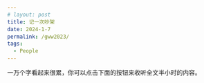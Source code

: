 ```yaml
---
# layout: post
title: 记一次吵架
date: 2024-1-7
permalink: /gww2023/
tags:
  - People
---
```


一万个字看起来很累，你可以点击下面的按钮来收听全文半小时的内容。

<head>
    <title>Play Button Example</title>
    <style>
        #playButton {
            background-color: #007BFF; /* Blue background */
            border: none; /* No borders */
            color: white; /* White text */
            padding: 10px 15px; /* Some padding */
            text-align: center; /* Centered text */
            text-decoration: none; /* No underline */
            display: inline-block; /* Inline block element */
            font-size: 16px; /* Some font size */
            margin: 4px 2px; /* Some margin */
            cursor: pointer; /* Pointer/hand icon */
            border-radius: 10px; /* Slightly rounded corners */
        }

        #playButton:before {
            content: "▶"; /* Unicode play symbol */
            font-size: 20px; /* Larger icon size */
        }
    </style>
</head>
<body>
    <audio id="myAudio">
        <source src="/files/audio/gww2023.mp3" type="audio/mpeg">
        Your browser does not support the audio element.
    </audio>
    <button id="playButton" onclick="playAudio()">点击播放全文语音(30分钟)</button>
    <script>
        function playAudio() {
            var audio = document.getElementById("myAudio");
            audio.play();
        }
    </script>
</body>


我决定把这些不开心的事情说出来，让大家开心开心。

大姨子甘薇薇对我说：“你既不爱中国共产党，又不爱中国人民，也不爱中国文化，你回中国干什么？你要这样，下次回来不要和我联系!”

我把当时的聊天记录和相关的朋友圈也放在了文章的最后，写这些不开心的经历还是有个好的目的：**希望这个世界多一些爱的善意，而不只是爱的名义。**



# 第一章：准备回国

2023年初，美国和中国之间的航班恢复了一些。我和我太太都很开心， 打算暑假回国一趟。我们都有好几年没有回中国探亲了。我上次回国是在四年前，我太太甘萍萍上次回国是在六年以前。3月中旬我们就把回国的票定了。我们特意把回国时间选在了七月中旬到八月中旬，因为这个月正好包含我太太和她姐姐甘薇薇两个人生日。我太太阴历生日是6月20 （2023的生日在8月6日），甘薇薇是6月29 （2023年的生日在8月15日）。我们期盼着能够在老家和家人们一起庆祝生日，并且还可以庆祝两次。

我一直有心想做近视的屈光手术。和一些已经做过这种手术的朋友聊天，发现大部分人都觉得手术效果不错，所以我也决定趁这次回国把这个手术做了。回国前，我通过我本科的室友联系上了武汉爱尔眼科医院的人，了解到爱尔眼科医院不仅设备先进，而且他们的收费也只是美国手术费用的一半。手术的过程也比较简单，一般就一天检查消炎、第二天双眼手术、第三天复查出院。

我们大家庭一直有个叫“中美一家人”的微信群，里面有我岳父岳母，我妈，甘薇薇和丈夫李旰，还有甘萍萍和我一共7个人。记得2020年初疫情期间，群里关于戴不戴口罩的事情，甘薇薇和李旰说美国不会抄中国的作业等等，我当时并不认同这个观点，有冲动想在群里发言，但是想到这类发言可能会引起不必要的争吵，就退而求其次选择眼不见心为静，退出了这个微信群。之后， 当我再和甘薇薇发微信的时候，很意外发现她已经把我拉黑，我也就直接把她的微信给删除了。这次回老家，因为涉及到行程的协调，所以我又重新加入了这个微信群。但我也没有单独加甘薇薇成好友，只限在群里交流行程安排。回国之前，甘萍萍有点担心，这几年甘薇薇和岳父一直争吵，这次三家人（我们小家，甘薇薇一家，岳父岳母）聚到一起，可能又会发生冲突。我们有心理准备，甘薇薇可能会继续和岳父斗，可能和岳母斗，也可能和甘萍萍斗。

7月16日，我们从洛杉矶飞到香港转机去武汉。我跟太太商量好，我手术期间她和家人们一起照顾小孩。等我手术做完了，我来和家人们一起照顾小孩，然后她去做一些美容项目、去拍艺术照，或者和闺蜜聚会。

7月17日到了武汉，我岳父岳母，还有大姨子他们一家给我们接风。在一家湖北菜馆吃了午饭，我就和岳父一起去往爱尔眼科医院。当天下午检查的时候，医生发现我眼底视网膜上有一些小的洞洞，所以医生建议先用激光把那个洞的周围给订牢，之后10天再做近视手术。于是，第二天7月18日我就先做了这个把视网膜固定的手术，然后我们一行人就回了荆州市公安县的老家。在老家见了一些亲戚朋友，大家一起吃饭，一起聊天，都很开心。

因为屈光手术需要三天，所以我岳父打算陪我去武汉一起做手术。期间甘萍萍、岳母、还有我妈妈在老家一起照顾两个小孩。7月29日的手术特别顺利。岳父陪着我忙前跑后，不几天他就跟那医院的护士混熟了。他跟一位护士提到说自己的视力有些下降，那位护士就建议他挂号做一下检查。不检查不要紧，一检查发现他眼球上面有胬（nǔ）肉，挡住了瞳孔使视力下降，需要做手术切除。因为岳父的胬肉手术需要两天时间，而我术后一周要去武汉复查、所以岳父和我就决定先回老家待两天，然后一起再来武汉，他做胬肉手术、我复查。

岳父做胬肉手术之前需要做血液检查。抽血化验发现他的血糖偏高。医生要求必须把血糖降下来之后才能做手术。于是我又陪着他去临近的一个医院去做血糖检查。还好他血糖也不算特别高，吃了两天的药就降下来了。这期间，我在“中美一家人”这个微信群里一直在更新着岳父的手术进展，比如需要降血糖然后再做手术等等。甘薇薇不知是怎么了，开始在微信群里要求她爸爸选边站队：以后的养老问题是要妹妹（指甘萍萍）负责还是她（甘薇薇）负责。为什么胬肉问题选择西医这边去做手术，而不好奇中医会怎么治？我岳父打字不快、而且不知道如何用文字去回应她这些突如其来的问题，所以就打电话过去跟她聊天。岳父跟她解释说胬肉就是多长了一块肉，只能通过手术切除。中医应该没法调理这块多余的肉。然后甘薇薇就说：你看谁谁谁，用中医调理好了什么疑难杂症。西医治不好的问题也都可以通过中医调理好，为什么不考虑一下中医？我岳父也没法跟她反驳，只是觉得按已知的信息，中医应该不太好解决这个问题。然后岳父就说：“不管做不做手术，我现在也血糖偏高，还是需要通过吃药来把血糖先降下去。难道中医通过把脉就能知道我血糖是9.5吗？”甘薇薇说：“是啊，中医一把脉就能发现这些问题。”我在一旁目瞪口呆，因为我还是第一次听说中医把脉能测血糖。

岳父挂掉电话有些苦恼。所有的医生都跟他说胬肉切除是一个很简单的手术，做完之后也不太可能复发。况且，不论做不做手术，血糖也都要先降下来，这样才能避免糖尿病以及一些并发症。岳父开始自言自语，想着如何回复甘薇薇在微信群里发的那些咄咄逼人的问题。我劝他别回这些消息，因为这种要求人站队的问题怎么回都有错。我说：“您自己的身体得您自己说了算。做手术还是不做手术，是吃西药降血糖还是按照甘薇薇说的去看中医也都该是您自己说了算。养老问题也是您自己做决定。”岳父考虑了许久，还是决定先吃西药降血糖，然后做这个胬肉手术。

# 第二章：正面冲突

8月6日是甘萍萍的生日，亲友们在老家公安县为她筹备了一个大的生日聚会。甘薇薇一家住在武汉，岳父岳母还有我妈都住在湖北省荆州市公安县的老家，武汉到公安县有三个半小时车程。

8月4日，岳父和我在武汉做完了各自眼睛的手术与复查。 岳父联系甘薇薇一同去老家准备参加6号的生日聚会。因为甘薇薇的小儿子还需要训练击剑，所以甘薇薇丈夫李旰陪着在武汉训练。她则带着大儿子熙熙先回公安参加聚会。4号下午4点多，甘薇薇开着她的奔驰车、载着我们三个人（我，岳父，熙熙）从武汉出发回公安县。岳父坐在副驾的位置，我坐在甘薇薇后面，14岁的熙熙坐我右手边。

刚上车不久，甘薇薇就问我：“聂成，你以后打算回国的吗？”我回答说目前没有这个打算。她接着问我：“美国有什么好的？为什么不来中国工作？”我当时心里有些诧异，没想到她要聊这么严肃的话题。我就回答说：“我不想聊这个话题，因为要涉及到政治。然而政治、中医、宗教是三个我不想讨论的话题。”她说：“没关系，这还有三个多小时才开到老家呢。你跟我们说一说嘛。”我还是坚持说我不想聊这个话题。然后就开始专心吃我买的几个茶叶蛋去了。没想到的是，过了一会儿她又提起这个话题。问我：“聂成，你跟我们说一说嘛，美国到底有什么好的？为什么你不来中国工作？我保证不打岔，也不评论。”这时，我岳父和熙熙都安静下来，打算听我回答。

我见她反复地问、并且问得很有诚意，而且车上的都是家里人，所以我放松了警惕。我说：“你要是实在想听的话，那我就说说吧。我先从美国的问题说起，有两大问题，我没有什么好的解决办法，一个是毒品，还有一个是枪支问题。除了这两个问题之外，我觉得美国大部分都比中国要好。” 她依旧不依不饶地问我：“到底哪里好了？”我就说：“新闻机构有报道新闻的自由，不会受到审查。两个最大的党派竞争上岗，政府的官员也会受到监督、不会有太多腐败。然后美国的食品药品比中国的要安全一些…”

我还想继续讲下去，但是她很快地打断了我说：“聂成，你既不爱中国共产党，又不爱中国人民，也不爱中国文化，你回中国干什么？你要这样，下次回来不要和我联系！”我当时一听就懵了。我想这是我太太的亲姐啊，并且从2019年我上次回国到现在也4年没与她见面了。这种劈头盖脸的批评我有点扛不住。我说：“我很爱中国文化呀。我在美国都经常会看唐诗宋词、读鲁迅全集。而且我也爱中国人民啊。不然我为什么要回国呢？虽然中国共产党的做法我并不是100%的同意，但并不代表我反对中国共产党啊。”

她说：“要说食品安全、空气污染的问题，你这是挑刺。按你这么挑刺的说法，所有国家都有问题。美国那么落后，女人被强奸了之后都不能堕胎。这是对人民的保护吗？”我觉得她说的有道理，所以我就回复她：“你说的这个关于堕胎的法律在美国也非常有争议，并不是所有人都同意现在的法律，很多人觉得这是一种倒退而不是进步。”她接着说：“你说中国的新闻受审查，政府只给人们看政府想公开的信息。你不觉得美国也有这种问题吗？美国也只给你展现了想要你看到的信息。你这种亲美的观念只是因为你幕强。”

我说：“这也谈不上是慕强吧。就因为美国参与并结束了第二次世界大战，除日本之外的很多亚洲国家都应该感激美国。”这时，她很激动地说：“美国也不是为了中国人去打的日本，美国人也只是为了他们自己的利益。”

她接着问岳父说：“你是不是很后悔养了这些白眼狼？你给他们钱去美国，然后他们就不回来了。”岳父回答说：“他们有他们自己的选择，我们都表示尊重。”然后她又跟我说：“不是作为共产党员的爸爸给你们钱，你们在美国也买不了这些个房子。你自己的妈妈也是在共产党员的单位工作。你不回国的话，你妈妈要是哪一天得了老年痴呆症，谁去照顾她？”

岳父一直想打圆场，：“我们不能干涉他们的选择。”她儿子熙熙也觉得车上的气氛不对劲，一个劲地说：“中美两国不太一样。”可是，甘薇薇完全没有把他们说的尊重与边界听进去，继续讲述着中国可以说不、中国现在特别强大一类的论据。并且，她还以这些意识形态的论据来给我扣上汉奸、走狗、白眼狼的帽子。我感觉非常糟糕，有一种被冤枉之后想要反击的感觉。但是考虑到她正在开车，我决定闭嘴。可是，即便我不说话了，她也并没有要停的意思。

甘薇薇说因为甘萍萍和我在美国生活，导致她老公李旰提干申请都面临阻碍。李旰填写申请表时，需要填写国外是否有亲属。遇到这一项李旰都不知道怎么填。甘薇薇还说：“聂成，你如果来中国工作的话，可以靠李旰哥哥来华中科技大学谋个教职。而且李旰哥哥是共产党的一员，会有很多关系可以帮你拿到科研基金，让你在武汉的高校混得很好。” 

甘薇薇继续讲述给她一家四口看病的那位老中医有多神，治好了各种疑难杂症。我知道中医话题也是个大坑，所以我也继续保持沉默。我也渐渐意识到甘薇薇并不想和我沟通交流，而是给我弄了个专场的批斗大会， 借此来输出她的观点。 意识到了这点之后，我拿出手机，开始跟我的其他亲人朋友们联系，告诉他们我接下来的行程安排，和大家约好相聚的时间地点。我这么做是有意转移自己的注意力， 让自己感觉好一些。我发现，手机上联系到的这些亲朋好友们都很高兴得知我回中国了，很愿意大家一起聚一聚，期盼着相聚的时刻能早一些到来。手机那些亲朋好友的热情让我感到了安慰。讽刺的是，现实中，我人在甘薇薇的车里，没有办法逃离这场批斗会。待我和亲友联系完回过神来， 甘薇薇还在批斗我。她讲话的语气就是语文课本里面讲的那种“对待敌人要像严冬一样残酷无情。”她说的话让我感觉我选择在美国工作很自私，不回中国工作就等同于是汉奸、卖国贼，根本不配来中国。

因为我一直保持沉默，她一个人说了半个多小时后也觉得没意思了。不知不觉车已经开到了老家公安县，大概还差个十分钟就能到岳母家里一起吃晚饭。车经过一家足疗店的时候，我跟甘薇薇说：“薇薇姐姐，要不你把我放下来去按摩，我就不去跟你们一块吃饭了，我刚才吃鸡蛋已经吃饱了。“然后她停车把我放下，她放我下车的时候说：“妹夫~，今天实在不好意思啊~话说多了，希望你不要介意。这些话我死之前总是要说一遍的。”我只是简单地回了一句“没关系”，就下车走了。看着她的黑色奔驰缓缓离开，我深深地吸了一口气。我哪里是吃饱了，是气饱了！虽然当时我老婆孩子，还有我妈都在岳母家等着我们一块儿吃晚饭，但是我觉得我必须得找个地方静一静。我就去了我常去的那家足疗店放松一会。

一个小时的足疗很快就结束了，按完之后我回去岳父家跟大家会合。我走进家门的时候看到甘薇薇和甘萍萍在客厅的桌边聊天。我太太见我进来，走近很关切地问我：“到底发生了什么？薇薇姐姐一到家就跟我和你妈道歉。”我只是打了个照面就直接走到卧房了。我感觉很窝火，就拿出手机退出了“中美一家人”这个微信群。接着，我走出卧房，到客厅去跟甘薇薇和甘萍萍说：“我已经退出家庭群了。”她们俩面面相觑，然后甘薇薇说：“怎么又退群了？”我回答说：“我这个人很懦弱。遇到疯狗了只能躲。”甘薇薇一听我骂她是疯狗，脸色一下就变了，气得拿起车钥匙就要出门。我当时也特别生气，跟太太甘萍萍说：“我今晚就不在这里睡了，我去我妈妈家睡一个晚上。”岳父家离我妈妈家大概走路就十分钟的距离。

第二天早上（8月5日）我冷静了些，我跟老婆打电话，她还是很好奇发生了些什么事情。她说昨天姐姐跟她道歉，她就问姐姐为什么要道歉。她说姐姐也没有告诉她具体的事情，薇薇姐姐只是跟她说“你把聂成护得像儿子，跟你说了怕你批评我。”我就在电话里大概地讲述了一下薇薇姐姐在车上说的那些话，我太太听到姐姐居然说了这么重的一些话，很诧异。老婆告诉我，甘薇薇昨晚去宾馆住了一晚，一大早就回来了。他们三人（甘薇薇，甘萍萍，岳父）已经就养老问题达成一致了：甘薇薇管妈妈，甘萍萍管爸爸。我说能商量清楚也好，免得大家在微信上说不清楚。挂掉电话，我感觉甘薇薇昨天对我的指责还没完事呢，于是我决定去岳父家说个清楚。

我到岳父家的时候，甘薇薇恰好不在。岳父因为刚做完眼睛手术，还不太舒服，躺在床上休息。甘萍萍站在床边陪他聊天。我到了后，也盘腿坐在岳父床边，跟他复盘昨天到底发生了什么。我们仨正聊着的时候，甘薇薇就回来了。甘薇薇走到房间门口看到了我， 她对着我说：“聂成，你还在生气啊？”我的火噌的一下就上来了，我说：“我当然生气了。今天我来就是要跟你说说为什么说你是疯狗。‘疯’是因为你不讲道理；‘狗’是因为你见人就咬。你在这个家里面拿捏你爸、你妈、你妹拿捏惯了是吧？他们都惯着你，我可不会惯着你！”

她反击说：“你被娇惯得更厉害吧？你自己要去做近视手术，就把孩子丢给甘萍萍。”我说：“我们俩夫妻协调着照顾小孩，关你什么事呢？我老婆去做美容、拍照片、会闺蜜的时候，也是把孩子交给我看管啊。你说我不配回中国，我可是有中国护照的人，我回不回中国还得由你限制吗？”她反问我道：“你有这些意见为什么昨天在车上不讲呢？”我坐着继续说：“那是因为你在开车啊。”老婆甘萍萍站在一旁表情挺紧张，但是并没有吭声，岳父也在床上没有发言。

甘薇薇有些激动地走近我，竖起右手的食指说：“聂成，昨天的话我只说了一遍，我死之前总会把这些话说出来的！”我说：“你讲一遍对我伤害也挺大！”她继续举着手指重复地说她只讲了一遍，死之前要说一遍。我想她重复“只讲了一遍”是想说我小心眼，讲了一遍我就生气。可笑的是她还自称是一名很受欢迎的心理咨询师，合格的咨询师难道不知道语言是有力量的，会给人带来温暖也能给人造成伤害吗？

之后的一些话因为记忆模糊有点记不清了，忘了她为什么会说“我无法改变你是迈克和乔丹的爸爸这个事实。”除了不怀好意与挑拨离间，我想不出甘薇薇为什么要用“丢”这个字来描述我和甘萍萍轮流带小孩这件事，也想不出甘薇薇笑话她妹妹说“你把聂成护得像儿子。”我不知道她是不是有一种幻觉：好像是我胁迫着甘萍萍必须要跟我生活在美国，而不是我太太自己的选择。所以甘薇薇觉得把我弄伤心了、说服了，她妹妹就会毅然决然地离开我，然后回到中国？

整个正面冲突的对话也就十来分钟，最后甘薇薇问我：“那我们这还有几天怎么相处呢？明天还有妹妹的生日聚会。”我说：“那我们就把彼此当空气啊。”

当天下午，甘薇薇带着他儿子熙熙起身回了武汉，没有参加甘萍萍的生日聚会。

8月6日甘萍萍生日聚会那天，几乎所有她父母两边的亲戚都来了。上次大家和甘萍萍见面还是6年前，大家都很想念我们一家，相聚的一整天，大家都有说有笑。吃完晚饭，有个亲戚把我拉到一边，神神秘秘地问我：“到底发生了什么？怎么甘薇薇没有来参加聚会？而且在她朋友圈发了些奇奇怪怪的东西？”我回答说：“甘薇薇和我之间有些争吵。”然后这个亲戚拿出他手机给我看甘薇薇当天发在朋友圈里面的两个帖子。这两个帖子的截图我也放在了后面。因为甘薇薇跟我2020年就已经不是微信好友，我看不到她的朋友圈，这两张截图是别人发给我的。

朋友圈里甘薇薇指责我说“中医是巫术”。但是我在微信群和她车上没有就中医讲过一句话。我也没有支持台湾独立，虽然我确实讲到过为什么存在所谓的台湾问题，讲到苏联支持中国共产党、美国支持国民党，然后内战中国民党输了，去了台湾，造成了现在的局面。我也只骂了她一个人是疯狗，并没有说她全家是狗家族。这不又是挑拨吗？甘薇薇打着心疼她父母的名义，对甘萍萍和我的生活进行道德绑架。甘薇薇说的我“离家出走”，实情就是我去我妈妈家里睡了一个晚上。甘薇薇说心疼她妹妹辛苦，但我不明白伤害妹夫对辛苦的妹妹有何帮助。甘薇薇说心疼爸妈，但她爸妈一旦跟她意见不一致就会受到不同程度的批斗。

甘薇薇这种打着爱的名义、道德绑架他人的伎俩已经对她妈、她爸、她妹三个人都用过了。从2010年年底甘萍萍和我结婚到现在的13年里，我远距离地观察了甘薇薇与各个家人大大小小的斗争过程。甘薇薇怪她妈妈过度参与甘薇薇的第一段婚姻，导致那段婚姻不幸福。甘薇薇怪她爸爸没有处理好夫妻关系、导致她自己对所有的男人都不信任，所以找不到好的男朋友、好的老公。甘薇薇也怪过她父母在她幼年的时候没有照顾她，而是把她丢给外公外婆去照顾。甘薇薇还怪过她父母没有像别人家的父母一样，给子女指明职业发展方向。 她说她父母只给了她一些臭钱。甘薇薇也怪她妹妹。理由是甘薇薇批斗她爸爸的时候，甘萍萍竟然没有跟她统一战线去批斗爸爸。 因为这个原因，疫情期间她在微信上拉黑了甘萍萍。甘薇薇很擅长拿捏家人，一哭二闹三上吊、拉黑绝交都是她常规炒作。正因如此，家里人都只能顺着她。

由于8月16日我们返美的飞机得从武汉起飞，我们提前两天就到了武汉。8月15日正好是甘薇薇的生日，甘萍萍说想带着麦克和乔丹去给她姐姐庆祝生日。我虽然和她姐姐闹了不愉快，但那是老婆的亲姐，我当然支持这个安排。只是，我说我就不去参加了，老婆也表示理解。15日下午，甘萍萍带着鲜花和蛋糕，领着两娃去了她姐姐家。甘薇薇不在家，姐夫李旰和他们两个小孩在家。姐夫李旰和甘萍萍聊了一会。四个小孩玩了一下午，直到甘萍萍离开，甘薇薇也没出现。

8月16日，我岳父、岳母、四阿姨（岳父的四妹）、我妈妈送我们一家四口从武汉天河机场起飞，完成了一个月的中国之行。



# 第三章：冲突之后

因为甘薇薇要求岳父把养老的安排（即以后交由甘萍萍负责岳父养老事宜）写进遗嘱且必须要公证，所以岳父在九月份更新了遗嘱，把养老的安排写了进去。

家人和朋友们听到这个故事一般有如下几种反应：
1.	“这是你老婆的亲姐？”是亲姐。但她也做了很多不像是亲姐的事情。甘薇薇和甘萍萍生日相差9天（姐姐大3岁），她们小时候都是差不多时间庆祝生日。有一年（具体的年份记不清了，估计是2015年左右）在达拉斯，甘薇薇给甘萍萍发过来一句语音消息说：“妹妹你快过生日了吧，祝你生日快乐！”甘萍萍听到这个消息的时候，我恰好在旁边，并且我也听出了是甘薇薇的声音。唯一的问题是当时是一月份左右，我当时也是瞪大了眼睛问甘萍萍：“这是亲姐？”
2.	“她是不是嫉妒你们？”说到嫉妒也不是没有可能。从她在群里面的咄咄逼人地要她父亲站队：是要中医还是要西医，是要她还是妹妹负责养老。我觉得岳父是一个理性的人：他从来没有反对过中医也没反对过西医。他觉得中医能够把病看好就看中医；西医能把病看好就看西医。
3.	“她是不是想争更多的财产？”应该不是。岳父已经把遗嘱写的很清楚，岳母、甘薇薇、甘萍萍每人三分之一。
4.	“她希望你们回国有亲戚在身边。”这么有敌意的对话能理解出这么深的善意，估计只有亲妈才能悟出来。时至今日，也确实只有亲妈（我岳母）持这种观点。
5.	“她受过高等教育吗？”受过，湖北美术学院的本科和硕士，曾经也是那里的讲师。

岳母跟我说：“甘薇薇这么说不对，你还是原谅她。”我当时心里觉得特别诧异，岳母居然不批评她女儿、让她女儿来给我诚心道歉，而是让我这个被伤害的人去原谅她女儿。诧异之余，我也算是明白了甘薇薇为什么会如此飞扬跋扈，四十出头了都还有人惯着她。因为见识过甘薇薇批斗她爸妈还有甘萍萍的那股狠劲，所以我也不算太意外她对我这个姻亲关系讲话完全没有分寸。想起2005年的时候，我碰巧和甘萍萍外婆乘坐同一趟大巴车从武汉回老家公安县。那时家人们都知道我俩已经确立了恋爱关系。一路上我跟外婆并排而坐聊了很久。她外婆在甘萍萍和甘薇薇小的时候都照顾过她们，对她俩都了解。甘萍萍的外婆跟我说：“她们两姊妹中，甘萍萍更有良心些。”用普通话来讲就是甘萍萍更有同理心一些。现在想来，她老人家看得还挺准。

我很感谢我岳父、岳母、还有我太太。首先，在我跟甘薇薇吵架的时候，他们三人很理智地没有参与到其中。其次，对于岳母想劝我们和解，我也是能理解的，毕竟她相信一家人没有隔夜仇。

甘薇薇这种团结一批人打倒另一个人的做法，对我来说也并不陌生。不仅历史书上的政治斗争是这么进行的，我爷爷也是这么处理他和子女的关系的。从我记事起，我爷爷总是会在他的四个子女中树立一个反面典型，然后让其他三个子女批评他（她）。四个子女轮流坐庄，我伯伯（爸爸的哥哥）、我姑妈（爸爸的姐姐）、我爸、我姑姑（爸爸的妹妹）都在这个“阶级敌人”的位置上坐了不等的年份。按时间长短算来排序的话是我爸>伯伯>姑姑>姑妈。我非常不赞同爷爷这样联合其他子女来打击另一个子女的做法。但是我爷爷毕竟长我两辈，而且在我父亲去世之后，爷爷也在经济上资助了我完成学业。所以，当我爷爷跟我观点不一致要跟我上政治课时，我能忍着。现在，但是，同辈的甘薇薇要骂我是白眼狼，跟我上政治课的话，我才不会买账。

事后还得知甘薇薇说我是博士、教授，还这么没风度跟她吵架。看来甘薇薇字典里的“有风度”和我字典里的“傻缺”是一个意思，就是被咬了也不能还击，还得假装什么事情都没发生过。我想，这样的“风度”还是留给她自己好了。

甘薇薇这么斗我，我也不怕她，毕竟我不再像小孩子一般胆小怕事，也没有偶像包袱觉得“家丑不可外扬”。这些年看的书给了我很多智慧和勇气，对于这些负面人物的无端指责可以勇敢地说“不”。特别要感谢Tara Westover写的Educated这本书，中文版叫《你当像鸟飞往你的山》。这本书给了我和某些亲人断绝关系的勇气。我爷爷也曾经是这样一位在家庭内部拉帮结派批斗他人的人。爷爷的四个子女，会被他轮流树立为反面典型，然后，他联合其他三个子女批评这个典型。年年岁岁，家里鸡飞狗跳，永无宁日。记得在我读高二的时候，有一次爷爷给了我妈妈几张百元假钞，我因为不满跟他去讨说法。他当时很严厉地说我不知好歹、然后凶神恶煞地要我滚出他家。我站在他门口不知所措，他家的狗（名叫来宝）还在一直冲着我摇尾巴、想要我跟它一起玩。爷爷去世后，大家庭的关系融洽多了。这次回国和聂家人相聚时谈起这件由假钞引起的伤心事，我觉得爷爷对我太凶残，家人们都只是笑笑，然后开始讲述他们自己被以各种方式批斗的过程。听完后我的感觉是：我被爷爷赶出家门算是很轻的惩罚了。

不管你我生活在中国还是美国，不管在政治、中医、宗教的维度你我属于哪个阵营，我们都只是普通人。并不只是你或者我认同的方式就一定是对的。彼此的尊重与善意是最重要的。我暂不打算跟甘薇薇有任何接触。我觉得回国后有太多懂得尊重的亲人朋友要见面。在这一点上，我与甘薇薇倒是有共识，跟话不投机的人少花时间。

希望这个世界多一些爱的善意，而不只是爱的名义。


# "中美一家人"微信群里的聊天记录

![聊天记录](/files/pics/gww2023_chat.JPG "聊天记录")

# 甘薇薇发的朋友圈之一

![第一条朋友圈](/files/pics/gww2023_post1.JPG "第一条朋友圈")

# 甘薇薇发的朋友圈之二

![第二条朋友圈](/files/pics/gww2023_post2.JPG "第二条朋友圈")